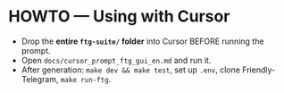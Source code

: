 # HOWTO — Using with Cursor
- Drop the **entire `ftg-suite/` folder** into Cursor BEFORE running the prompt.
- Open `docs/cursor_prompt_ftg_gui_en.md` and run it.
- After generation: `make dev && make test`, set up `.env`, clone Friendly-Telegram, `make run-ftg`.